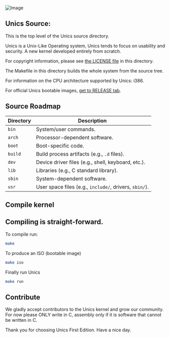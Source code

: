 ![Image](https://github.com/user-attachments/assets/96c22474-469f-4498-81e3-418af269c65f)

## Unics Source:
This is the top level of the Unics source directory.

Unics is a Unix-Like Operating system, Unics tends to focus on usability and security.
A new kernel developed entirely from scratch.

For copyright information, please see [the LICENSE file](LICENSE) in this directory.

The Makefile in this directory builds the whole system from the source tree.

For information on the CPU architecture supported by Unics: i386.

For official Unics bootable images, [get to RELEASE tab](https://github.com/0x16000/Unics/releases/tag/Open).

## Source Roadmap

| Directory | Description |
|----------|-------------|
| `bin`    | System/user commands. |
| `arch`   | Processor-dependent software. |
| `boot`   | Boot-specific code. |
| `build`  | Build process artifacts (e.g., `.d` files). |
| `dev`    | Device driver files (e.g., shell, keyboard, etc.). |
| `lib`    | Libraries (e.g., C standard library). |
| `sbin`   | System-dependent software. |
| `usr`    | User space files (e.g., `include/`, drivers, `sbin/`). |

## Compile kernel
Compiling is straight-forward.
-
To compile run:
```bash
make
```

To produce an ISO (bootable image)
```bash
make iso
```

Finally run Unics
```bash
make run
```

## Contribute
We gladly accept contributors to the Unics kernel and grow our community.
For now please ONLY write in C, assembly only if it is software that cannot be written in C.

Thank you for choosing Unics First Edition. Have a nice day.
